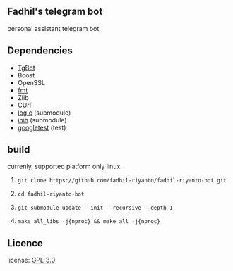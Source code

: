 ## Fadhil's telegram bot
personal assistant telegram bot

## Dependencies 
- [TgBot](https://github.com/reo7sp/tgbot-cpp)
- Boost
- OpenSSL
- [fmt](https://github.com/fmtlib/fmt)
- Zlib
- CUrl
- [log.c](https://github.com/fadhil-riyanto/log.c-patched) (submodule)
- [inih](https://github.com/benhoyt/inih) (submodule)
- [googletest](https://github.com/google/googletest) (test)

## build
currenly, supported platform only linux.

1. ```git clone https://github.com/fadhil-riyanto/fadhil-riyanto-bot.git```

2. ```cd fadhil-riyanto-bot```
2. ```git submodule update --init --recursive --depth 1```
3. ```make all_libs -j{nproc} && make all -j{nproc}```


## Licence
license: [GPL-3.0](https://github.com/fadhil-riyanto/fadhil-riyanto-bot/blob/master/license)